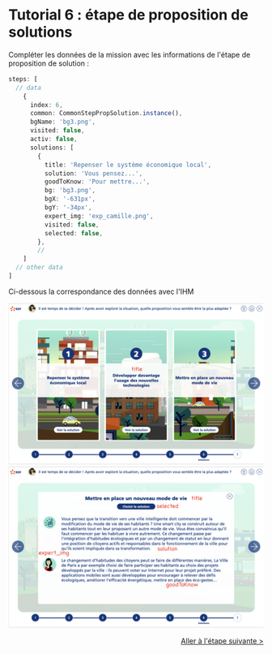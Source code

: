 # Tutorial 6 : étape de proposition de solutions

Compléter les données de la mission avec les informations de l'étape de proposition de solution :

````typescript
steps: [
  // data
    {
      index: 6,
      common: CommonStepPropSolution.instance(),
      bgName: 'bg3.png',
      visited: false,
      activ: false,
      solutions: [
        {
          title: 'Repenser le système économique local',
          solution: 'Vous pensez...',
          goodToKnow: 'Pour mettre...',
          bg: 'bg3.png',
          bgX: '-631px',
          bgY: '-34px',
          expert_img: 'exp_camille.png',
          visited: false,
          selected: false,
        },
        //
    ]
  // other data
]
````

Ci-dessous la correspondance des données avec l'IHM

![](assets/step_propsolution_1.png)
![](assets/step_propsolution_2.png)

<a style="float: right;" href="tuto7-step-msgcles.md">Aller à l'étape suivante > </a>
